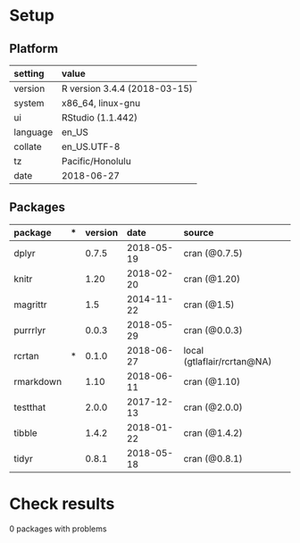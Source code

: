 # Setup

## Platform

|setting  |value                        |
|:--------|:----------------------------|
|version  |R version 3.4.4 (2018-03-15) |
|system   |x86_64, linux-gnu            |
|ui       |RStudio (1.1.442)            |
|language |en_US                        |
|collate  |en_US.UTF-8                  |
|tz       |Pacific/Honolulu             |
|date     |2018-06-27                   |

## Packages

|package   |*  |version |date       |source                      |
|:---------|:--|:-------|:----------|:---------------------------|
|dplyr     |   |0.7.5   |2018-05-19 |cran (@0.7.5)               |
|knitr     |   |1.20    |2018-02-20 |cran (@1.20)                |
|magrittr  |   |1.5     |2014-11-22 |cran (@1.5)                 |
|purrrlyr  |   |0.0.3   |2018-05-29 |cran (@0.0.3)               |
|rcrtan    |*  |0.1.0   |2018-06-27 |local (gtlaflair/rcrtan@NA) |
|rmarkdown |   |1.10    |2018-06-11 |cran (@1.10)                |
|testthat  |   |2.0.0   |2017-12-13 |cran (@2.0.0)               |
|tibble    |   |1.4.2   |2018-01-22 |cran (@1.4.2)               |
|tidyr     |   |0.8.1   |2018-05-18 |cran (@0.8.1)               |

# Check results

0 packages with problems




